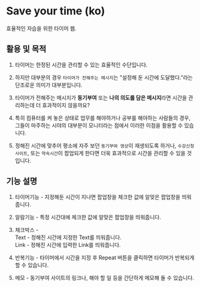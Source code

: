 # Save your time (ko)
효율적인 자습을 위한 타이머 웹.

## 활용 및 목적
1. 타이머는 한정된 시간을 관리할 수 있는 효율적인 수단입니다.

2. 하지만 대부분의 경우 `타이머가 전해주는 메시지`는 "설정해 둔 시간에 도달했다."라는 단조로운 의미가 대부분입니다.

3. 타이머가 전해주는 메시지가 **동기부여** 또는 **나의 의도를 담은 메시지**라면 시간을 관리하는데 더 효과적이지 않을까요?

4. 특히 컴퓨터를 켜 놓은 상태로 업무를 해야하거나 공부를 해야하는 사람들의 경우, 그들이 마주하는 시야의 대부분이 모니터라는 점에서
이러한 이점을 활용할 수 있습니다.

5. 정해진 시간에 맞추어 평소에 자주 보던 `동기부여 영상`이 재생되도록 하거나, `수강신청 사이트`, 또는 `약속시간`이 팝업되게 한다면 
더욱 효과적으로 시간을 관리할 수 있을 것입니다.

## 기능 설명

1. 타이머기능 - 지정해둔 시간이 지나면 팝업창을 체크한 값에 알맞은 팝업창을 띄워줍니다.  

2. 알람기능 - 특정 시간대에 체크한 값에 알맞은 팝업창을 띄워줍니다.  

3. 체크박스 - <br/>
Text - 정해진 시간에 지정한 Text를 띄워줍니다.  
Link - 정해진 시간에 입력한 Link를 띄워줍니다.

4. 반복기능 -
타이머에서 시간을 지정 후 Repeat 버튼을 클릭하면 타이머가 반복되게 할 수 있습니다.

5. 메모 - 
동기부여 사이트의 링크나, 해야 할 일 등을 간단하게 메모해 둘 수 있습니다.
